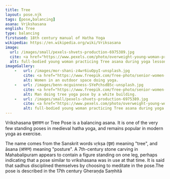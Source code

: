 ```yaml
---
title: Tree
layout: pose.njk
tags: [pose,balancing]
asana: Vrikshasana
english: Tree
type: balancing
firstused: 18th century manual of Hatha Yoga
wikipedia: https://en.wikipedia.org/wiki/Vriksasana
image: 
  url: /images/small/pexels-shvets-production-6975389.jpg
  cite: <a href="https://www.pexels.com/photo/overweight-young-woman-practicing-tree-asana-during-yoga-lesson-6975389/">Photo</a> by <a href="https://www.pexels.com/@shvets-production/">SHVETS</a> production from Pexels
  alt: full-bodied young woman practicing Tree asana during yoga lesson
imageGallery:
    -   url: /images/mor-shani-z4wr6iuOpyI-unsplash.jpg
        cite: <a href="https://www.freepik.com/free-photo/senior-women-doing-side-plank-exercise_1280116.htm#page=1&query=side%20plank%20pose&position=25&from_view=search">photo<a> by <a href="https://unsplash.com/@morsha">Mor Shani.</a> from Unsplash
        alt: Women in an outdoor space doing yoga. 
    -   url: /images/benn-mcguinness-SYePchsdB5c-unsplash.jpg
        cite: <a href="https://www.freepik.com/free-photo/senior-women-doing-side-plank-exercise_1280116.htm#page=1&query=side%20plank%20pose&position=25&from_view=search">photo<a> by <a href="https://unsplash.com/@bennmcguinness">Ben Mcguiness.</a> from Unsplash
        alt: Man doing tree yoga pose by a white building.
    -   url: /images/small/pexels-shvets-production-6975389.jpg
        cite: <a href="https://www.pexels.com/photo/overweight-young-woman-practicing-tree-asana-during-yoga-lesson-6975389/">Photo</a> by <a href="https://www.pexels.com/@shvets-production/">SHVETS</a> production from Pexels
        alt: full-bodied young woman practicing Tree asana during yoga lesson
---
```



Vrikshasana वृक्षासन or Tree Pose is a balancing asana. It is one of the very few standing poses in medieval hatha yoga, and remains popular in modern yoga as exercise.

The name comes from the Sanskrit words vṛkṣa (वृक्ष) meaning "tree", and āsana (आसन) meaning "posture".
A 7th-century stone carving in Mahabalipuram appears to contain a figure standing on one leg, perhaps indicating that a pose similar to vrikshasana was in use at that time. It is said that sadhus disciplined themselves by choosing to meditate in the pose.The pose is described in the 17th century Gheraṇḍa Saṃhitā 